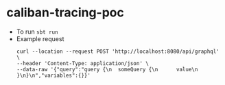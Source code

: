 # caliban-tracing-poc

- To run `sbt run`
- Example request
  ```
  curl --location --request POST 'http://localhost:8080/api/graphql' \
  --header 'Content-Type: application/json' \
  --data-raw '{"query":"query {\n  someQuery {\n      value\n  }\n}\n","variables":{}}'
  ```
